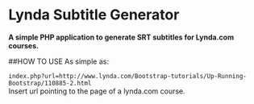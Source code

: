 Lynda Subtitle Generator
========================

**A simple PHP application to generate SRT subtitles for Lynda.com courses.**

##HOW TO USE
As simple as:

`index.php?url=http://www.lynda.com/Bootstrap-tutorials/Up-Running-Bootstrap/110885-2.html`   
 Insert url pointing to the page of a lynda.com course.